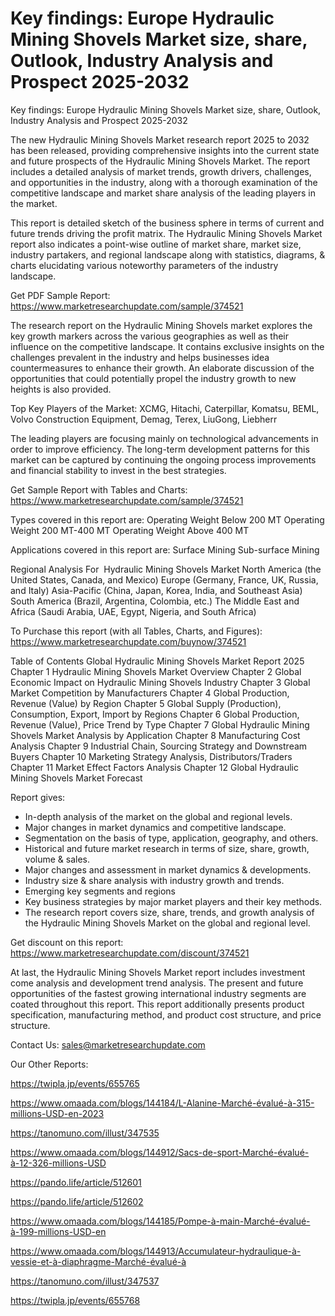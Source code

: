 # Key findings: Europe Hydraulic Mining Shovels Market size, share, Outlook, Industry Analysis and Prospect 2025-2032

 Key findings: Europe Hydraulic Mining Shovels Market size, share, Outlook, Industry Analysis and Prospect 2025-2032

The new Hydraulic Mining Shovels Market research report 2025 to 2032 has been released, providing comprehensive insights into the current state and future prospects of the Hydraulic Mining Shovels Market. The report includes a detailed analysis of market trends, growth drivers, challenges, and opportunities in the industry, along with a thorough examination of the competitive landscape and market share analysis of the leading players in the market.

This report is detailed sketch of the business sphere in terms of current and future trends driving the profit matrix. The Hydraulic Mining Shovels Market report also indicates a point-wise outline of market share, market size, industry partakers, and regional landscape along with statistics, diagrams, & charts elucidating various noteworthy parameters of the industry landscape.

Get PDF Sample Report: https://www.marketresearchupdate.com/sample/374521

The research report on the Hydraulic Mining Shovels market explores the key growth markers across the various geographies as well as their influence on the competitive landscape. It contains exclusive insights on the challenges prevalent in the industry and helps businesses idea countermeasures to enhance their growth. An elaborate discussion of the opportunities that could potentially propel the industry growth to new heights is also provided.

Top Key Players of the Market:
XCMG, Hitachi, Caterpillar, Komatsu, BEML, Volvo Construction Equipment, Demag, Terex, LiuGong, Liebherr


The leading players are focusing mainly on technological advancements in order to improve efficiency. The long-term development patterns for this market can be captured by continuing the ongoing process improvements and financial stability to invest in the best strategies.

Get Sample Report with Tables and Charts: https://www.marketresearchupdate.com/sample/374521

Types covered in this report are:
Operating Weight Below 200 MT
Operating Weight 200 MT-400 MT
Operating Weight Above 400 MT


Applications covered in this report are:
Surface Mining
Sub-surface Mining


Regional Analysis For  Hydraulic Mining Shovels Market
North America (the United States, Canada, and Mexico)
Europe (Germany, France, UK, Russia, and Italy)
Asia-Pacific (China, Japan, Korea, India, and Southeast Asia)
South America (Brazil, Argentina, Colombia, etc.)
The Middle East and Africa (Saudi Arabia, UAE, Egypt, Nigeria, and South Africa)

To Purchase this report (with all Tables, Charts, and Figures): https://www.marketresearchupdate.com/buynow/374521

Table of Contents
Global Hydraulic Mining Shovels Market Report 2025
Chapter 1 Hydraulic Mining Shovels Market Overview
Chapter 2 Global Economic Impact on Hydraulic Mining Shovels Industry
Chapter 3 Global Market Competition by Manufacturers
Chapter 4 Global Production, Revenue (Value) by Region
Chapter 5 Global Supply (Production), Consumption, Export, Import by Regions
Chapter 6 Global Production, Revenue (Value), Price Trend by Type
Chapter 7 Global Hydraulic Mining Shovels Market Analysis by Application
Chapter 8 Manufacturing Cost Analysis
Chapter 9 Industrial Chain, Sourcing Strategy and Downstream Buyers
Chapter 10 Marketing Strategy Analysis, Distributors/Traders
Chapter 11 Market Effect Factors Analysis
Chapter 12 Global Hydraulic Mining Shovels Market Forecast

Report gives:

- In-depth analysis of the market on the global and regional levels.
- Major changes in market dynamics and competitive landscape.
- Segmentation on the basis of type, application, geography, and others.
- Historical and future market research in terms of size, share, growth, volume & sales.
- Major changes and assessment in market dynamics & developments.
- Industry size & share analysis with industry growth and trends.
- Emerging key segments and regions
- Key business strategies by major market players and their key methods.
- The research report covers size, share, trends, and growth analysis of the Hydraulic Mining Shovels Market on the global and regional level.

Get discount on this report: https://www.marketresearchupdate.com/discount/374521

At last, the Hydraulic Mining Shovels Market report includes investment come analysis and development trend analysis. The present and future opportunities of the fastest growing international industry segments are coated throughout this report. This report additionally presents product specification, manufacturing method, and product cost structure, and price structure.

Contact Us:
sales@marketresearchupdate.com

Our Other Reports:

https://twipla.jp/events/655765

https://www.omaada.com/blogs/144184/L-Alanine-Marché-évalué-à-315-millions-USD-en-2023

https://tanomuno.com/illust/347535

https://www.omaada.com/blogs/144912/Sacs-de-sport-Marché-évalué-à-12-326-millions-USD

https://pando.life/article/512601

https://pando.life/article/512602

https://www.omaada.com/blogs/144185/Pompe-à-main-Marché-évalué-à-199-millions-USD-en

https://www.omaada.com/blogs/144913/Accumulateur-hydraulique-à-vessie-et-à-diaphragme-Marché-évalué-à

https://tanomuno.com/illust/347537

https://twipla.jp/events/655768
